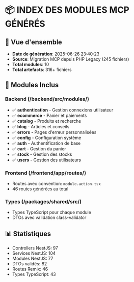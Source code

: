 # 📦 INDEX DES MODULES MCP GÉNÉRÉS

## 🎯 Vue d'ensemble
- **Date de génération**: 2025-06-26 23:40:23
- **Source**: Migration MCP depuis PHP Legacy (245 fichiers)
- **Total modules**: 10
- **Total artefacts**: 316+ fichiers

## 📁 Modules Inclus

### Backend (/backend/src/modules/)
- ✅ **authentication** - Gestion connexions utilisateur
- ✅ **ecommerce** - Panier et paiements
- ✅ **catalog** - Produits et recherche
- ✅ **blog** - Articles et conseils
- ✅ **errors** - Pages d'erreur personnalisées
- ✅ **config** - Configuration système
- ✅ **auth** - Authentification de base
- ✅ **cart** - Gestion du panier
- ✅ **stock** - Gestion des stocks
- ✅ **users** - Gestion des utilisateurs

### Frontend (/frontend/app/routes/)
- Routes avec convention: `module.action.tsx`
- 46 routes générées au total

### Types (/packages/shared/src/)
- Types TypeScript pour chaque module
- DTOs avec validation class-validator

## 📊 Statistiques
- Controllers NestJS: 97
- Services NestJS: 104
- Modules NestJS: 77
- DTOs validés: 82
- Routes Remix: 46
- Types TypeScript: 43

